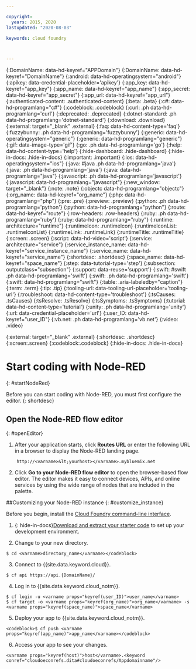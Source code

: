 ```yaml
---

copyright:
  years: 2015, 2020
lastupdated: "2020-08-03"

keywords: cloud foundry



---
```




{:DomainName: data-hd-keyref="APPDomain"}
{:DomainName: data-hd-keyref="DomainName"}
{:android: data-hd-operatingsystem="android"}
{:apikey: data-credential-placeholder='apikey'}
{:app_key: data-hd-keyref="app_key"}
{:app_name: data-hd-keyref="app_name"}
{:app_secret: data-hd-keyref="app_secret"}
{:app_url: data-hd-keyref="app_url"}
{:authenticated-content: .authenticated-content}
{:beta: .beta}
{:c#: data-hd-programlang="c#"}
{:codeblock: .codeblock}
{:curl: .ph data-hd-programlang='curl'}
{:deprecated: .deprecated}
{:dotnet-standard: .ph data-hd-programlang='dotnet-standard'}
{:download: .download}
{:external: target="_blank" .external}
{:faq: data-hd-content-type='faq'}
{:fuzzybunny: .ph data-hd-programlang='fuzzybunny'}
{:generic: data-hd-operatingsystem="generic"}
{:generic: data-hd-programlang="generic"}
{:gif: data-image-type='gif'}
{:go: .ph data-hd-programlang='go'}
{:help: data-hd-content-type='help'}
{:hide-dashboard: .hide-dashboard}
{:hide-in-docs: .hide-in-docs}
{:important: .important}
{:ios: data-hd-operatingsystem="ios"}
{:java: #java .ph data-hd-programlang='java'}
{:java: .ph data-hd-programlang='java'}
{:java: data-hd-programlang="java"}
{:javascript: .ph data-hd-programlang='javascript'}
{:javascript: data-hd-programlang="javascript"}
{:new_window: target="_blank"}
{:note: .note}
{:objectc data-hd-programlang="objectc"}
{:org_name: data-hd-keyref="org_name"}
{:php: data-hd-programlang="php"}
{:pre: .pre}
{:preview: .preview}
{:python: .ph data-hd-programlang='python'}
{:python: data-hd-programlang="python"}
{:route: data-hd-keyref="route"}
{:row-headers: .row-headers}
{:ruby: .ph data-hd-programlang='ruby'}
{:ruby: data-hd-programlang="ruby"}
{:runtime: architecture="runtime"}
{:runtimeIcon: .runtimeIcon}
{:runtimeIconList: .runtimeIconList}
{:runtimeLink: .runtimeLink}
{:runtimeTitle: .runtimeTitle}
{:screen: .screen}
{:script: data-hd-video='script'}
{:service: architecture="service"}
{:service_instance_name: data-hd-keyref="service_instance_name"}
{:service_name: data-hd-keyref="service_name"}
{:shortdesc: .shortdesc}
{:space_name: data-hd-keyref="space_name"}
{:step: data-tutorial-type='step'}
{:subsection: outputclass="subsection"}
{:support: data-reuse='support'}
{:swift: #swift .ph data-hd-programlang='swift'}
{:swift: .ph data-hd-programlang='swift'}
{:swift: data-hd-programlang="swift"}
{:table: .aria-labeledby="caption"}
{:term: .term}
{:tip: .tip}
{:tooling-url: data-tooling-url-placeholder='tooling-url'}
{:troubleshoot: data-hd-content-type='troubleshoot'}
{:tsCauses: .tsCauses}
{:tsResolve: .tsResolve}
{:tsSymptoms: .tsSymptoms}
{:tutorial: data-hd-content-type='tutorial'}
{:unity: .ph data-hd-programlang='unity'}
{:url: data-credential-placeholder='url'}
{:user_ID: data-hd-keyref="user_ID"}
{:vb.net: .ph data-hd-programlang='vb.net'}
{:video: .video}

{:external: target="_blank" .external}
{:shortdesc: .shortdesc}
{:screen:.screen}
{:codeblock:.codeblock}
{:hide-in-docs: .hide-in-docs}

# Start coding with Node-RED
{: #startNodeRed}

<!-- This file is reused in the CF Public subcollection. -->

Before you can start coding with Node-RED, you must first configure the editor.
{: shortdesc}

## Open the Node-RED flow editor
{: #openEditor}

1. After your application starts, click **Routes URL** or enter the following URL in a browser to display the Node-RED landing page.
```
    http://<varname>&lt;yourhost></varname>.mybluemix.net
```
2. Click **Go to your Node-RED flow editor** to open the browser-based flow editor. The editor makes it easy to connect devices, APIs, and online services by using the wide range of nodes that are included in the palette.

##Customizing your Node-RED instance
{: #customize_instance}

Before you begin, install the [Cloud Foundry command-line interface](https://github.com/cloudfoundry/cli/releases).

1. {: hide-in-docs}[Download and extract your starter code](http://bluemix.net) to set up your development environment.

2. Change to your new directory.
```
$ cd <varname>directory_name</varname></codeblock>
```
3. Connect to {{site.data.keyword.cloud}}.
```
$ cf api https://api.{DomainName}/
```
4. Log in to {{site.data.keyword.cloud_notm}}.
```
$ cf login -u <varname props="keyref(user_ID)">user_name</varname>
$ cf target -o <varname props="keyref(org_name)">org_name</varname> -s <varname props="keyref(space_name)">space_name</varname>
```
5. Deploy your app to {{site.data.keyword.cloud_notm}}.
```
<codeblock>$ cf push <varname props="keyref(app_name)">app_name</varname></codeblock>
```
6. Access your app to see your changes.
```
<varname props="keyref(host)">host</varname>.<keyword conref="cloudoeconrefs.dita#cloudoeconrefs/Appdomainname"/>
```

